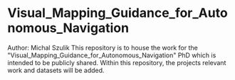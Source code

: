 # Visual_Mapping_Guidance_for_Autonomous_Navigation
Author: Michal Szulik
This repository is to house the work for the "Visual_Mapping_Guidance_for_Autonomous_Navigation" PhD which is intended to be publicly shared.
Within this repository, the projects relevant work and datasets will be added.

